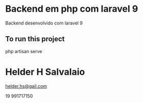 # Backend em php com laravel 9
Backend desenvolvido com laravel 9

## To run this project

php artisan serve


# Helder H Salvalaio

helder.hs@gail.com

19 991717150
